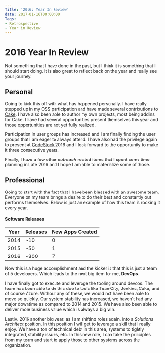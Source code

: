 ```yaml
---
Title: '2016: Year In Review'
date: 2017-01-16T00:00:00
Tags:
- Retrospective
- Year in Review
---
```


# 2016 Year In Review

Not something that I have done in the past, but I think it is something that I should start doing. It is also great to reflect back on the year and really see your journey. 

## Personal

Going to kick this off with what has happened personally. I have really stepped up in my OSS participation and have made several contributions to [Cake](http://cakebuild.net/). I have also been able to author my own projects, most being addins for Cake. I have had several opportunities present themselves this year and those opportunities are not yet fully realized. 

Participation in user groups has increased and I am finally finding the user groups that I am eager to always attend. I have also had the privilege again to present at [CodeStock](http://www.codestock.org/) 2016 and I look forward to the opportunity to make it three consecutive years. 

Finally, I have a few other *outreach* related items that I spent some time planning in Late 2016 and I hope I am able to materialize some of those.

## Professional

Going to start with the fact that I have been blessed with an awesome team. Everyone on my team brings a desire to do their best and constantly out performs themselves. Below is just an example of how this team is rocking it every year.

#### Software Releases

| Year | Releases | New Apps Created |
|------|----------|------------------|
| 2014 |    ~10   |         0        |
| 2015 |    ~50   |         1        |
| 2016 |   ~300   |         7        |

Now this is a huge accomplishment and the kicker is that this is just a team of 5 developers. Which leads to the next big item for me, **DevOps**.  

I have finally got to execute and leverage the tooling around devops. The team has been able to do this due to tools like TeamCity, Jenkins, Cake, and of course Azure. Without any of these, we would not have been able to move so quickly. Our system stability has increased, we haven't had any major downtime as compared to 2014 and 2015.  We have also been able to deliver more business value which is always a big win.

Lastly, 2016 another big year, as I am shifting roles again, into a *Solutions Architect* position. In this position I will get to leverage a skill that I really enjoy. We have a ton of technical debt in this area, systems to tightly integrated, stability issues, etc. In this new role, I can take the principles from my team and start to apply those to other systems across the organization.


